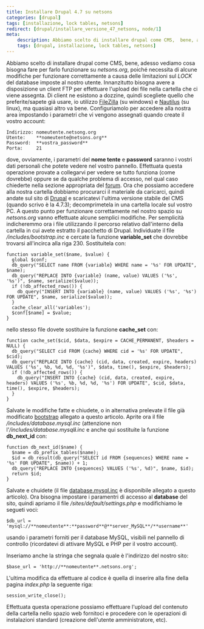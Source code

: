 ```yaml
---
title: Installare Drupal 4.7 su netsons
categories: [drupal]
tags: [installazione, lock tables, netsons]
redirect: [drupal/installare_versione_47_netsons, node/1]
meta:
    description: Abbiamo scelto di installare drupal come CMS,  bene, adesso vediamo cosa bisogna fare per farlo funzionare su netsons.org, poiché necessita di alcune modifiche per funzionare correttamente a causa delle limitazioni sul LOCK del database imposte al nostro utente.
    tags: [drupal, installazione, lock tables, netsons]
---
```

Abbiamo scelto di installare drupal come CMS,  bene, adesso vediamo cosa bisogna fare per farlo funzionare su _netsons.org_, poich&eacute; necessita di alcune modifiche per funzionare correttamente a causa delle limitazioni sul _LOCK_ del database imposte al nostro utente.<!--break-->
Innanzitutto bisogna avere a disposizione un client FTP per effettuare l'upload dei file nella cartella che ci viene assegnta. Di client ne esistono a dozzine, quindi scegliete quello che preferite/sapete gi&aacute; usare, io utilizzo <a href="http://www.sourceforge.net/projects/filezilla">FileZilla</a> (su windows) e <a href="http://ww.gnome.org">Nautilus</a> (su linux), ma quasiasi altro va bene.
Configuriamolo per accedere alla nostra area impostando i parametri che vi vengono assegnati quando create il vostro account:
~~~language-php
Indirizzo: nomeutente.netsong.org
Utente:    **nomeutente@netsons.org**
Password:  **vostra_password**
Porta:     21
~~~

dove, ovviamente, i parametri del **nome tente** e **password** saranno i vostri dati personali che potete vedere nel vostro pannello.
Effettuata questa operazione provate a collegarvi per vedere se tutto funziona (come dovrebbe) oppure se da qualche problema di accesso, nel qual caso chiederte nella sezione appropriata del <a href="http://www.netsons.org/viewforum.php?f=2">forum</a>.
Ora che possiamo accedere alla nostra cartella dobbiamo procurarci il materiale da caricarci, quindi andate sul sito di <a href="http://www.drupal.org">Drupal</a> e scaricatevi l'ultima versione stabile del CMS (quando scrivo &egrave; la 4.7.3); decomprimetela in una cartella locale sul vostro PC.
A questo punto per funzionare correttamente nel nostro spazio su _netsons.org_ vanno effettuate alcune semplici modifiche. Per semplicit&agrave; indicheremmo ora i file utilizzando il percorso relativo dall'interno della cartella in cui avete estratto il pacchetto di Drupal.
Individuate il file _/includes/bootstrap.inc_ e cercate la funzione **variable_set** che dovrebbe trovarsi all'incirca alla riga 230. Sostituitela con:
~~~language-php
function variable_set($name, $value) {
  global $conf;
  db_query("SELECT name FROM {variable} WHERE name = '%s' FOR UPDATE", $name);
  db_query("REPLACE INTO {variable} (name, value) VALUES ('%s', '%s')", $name, serialize($value));
  if (!db_affected_rows()) {
    db_query("INSERT INTO {variable} (name, value) VALUES ('%s', '%s') FOR UPDATE", $name, serialize($value));
  }
  cache_clear_all('variables');
  $conf[$name] = $value;
}
~~~

nello stesso file dovete sostituire la funzione **cache_set** con:
~~~language-php
function cache_set($cid, $data, $expire = CACHE_PERMANENT, $headers = NULL) {
  db_query("SELECT cid FROM {cache} WHERE cid = '%s' FOR UPDATE", $cid);
  db_query("REPLACE INTO {cache} (cid, data, created, expire, headers) VALUES ('%s', %b, %d, %d, '%s')", $data, time(), $expire, $headers);
  if (!db_affected_rows()) {
    db_query("INSERT INTO {cache} (cid, data, created, expire, headers) VALUES ('%s', %b, %d, %d, '%s') FOR UPDATE", $cid, $data, time(), $expire, $headers);
  }
}
~~~

Salvate le modifiche fatte e chiudete, o in alternativa prelevate il file gi&agrave; modificato <a href="/files/1/bootstrap.zip">bootstrap</a> allegato a questo articolo. Aprite ora il file _/includes/database.mysql.inc_ (attenzione non l'_/includes/database.mysql**i**.inc_ e anche qui sostituite la funzione **db_next_id** con:
~~~language-php
function db_next_id($name) {
  $name = db_prefix_tables($name);
  $id = db_result(db_query("SELECT id FROM {sequences} WHERE name = '%s' FOR UPDATE", $name)) + 1;
  db_query("REPLACE INTO {sequences} VALUES ('%s', %d)", $name, $id);
  return $id;
}
~~~

Salvate e chuidete (il file <a href="/files/1/database.mysql.zip">database.mysql.inc</a> &egrave; disponibile allegato a questo articolo).
Ora bisogna impostare i paramentri di accesso al **database** del sito, quindi apriamo il file _/sites/default/settings.php_ e modifichiamo le segueti voci:
~~~language-php
$db_url = 'mysql://**nomeutente**:**password**@**server_MySQL**/**username**'
~~~

usando i parametri forniti per il database MySQL, visibili nel pannello di controllo (ricordatevi di attivare MySQL e PHP per il vostro account).

Inseriamo anche la stringa che segnala quale &egrave; l'indirizzo del nostro sito:
~~~language-php
$base_url = 'http://**nomeutente**.netsons.org';
~~~

L'ultima modifica da effettuare al codice &egrave; quella di inserire alla fine della pagina _index.php_ la seguente riga:
~~~language-php
session_write_close();
~~~

Effettuata questa operazione possiamo effettuare l'upload del contenuto della cartella nello spazio web fornitoci e procedere con le operazioni di instalazioni standard (creazione dell'utente amministratore, etc).
